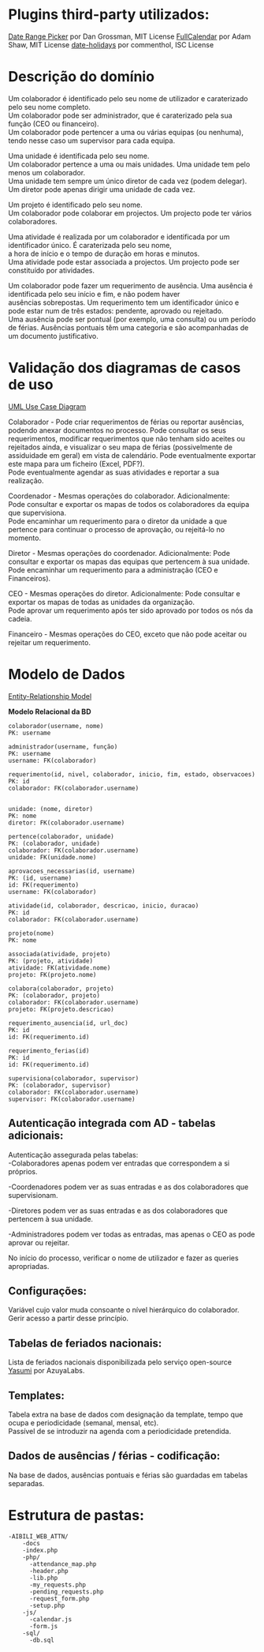 # Plugins third-party utilizados:
[Date Range Picker](http://www.daterangepicker.com/) por Dan Grossman, MIT License
[FullCalendar](https://fullcalendar.io/) por Adam Shaw, MIT License
[date-holidays](https://github.com/commenthol/date-holidays) por commenthol, ISC License

# Descrição do domínio
Um colaborador é identificado pelo seu nome de utilizador e caraterizado pelo seu nome completo.  
Um colaborador pode ser administrador, que é caraterizado pela sua função (CEO ou financeiro).  
Um colaborador pode pertencer a uma ou várias equipas (ou nenhuma), tendo nesse caso um supervisor para cada equipa.  

Uma unidade é identificada pelo seu nome.  
Um colaborador pertence a uma ou mais unidades. Uma unidade tem pelo menos um colaborador.  
Uma unidade tem sempre um único diretor de cada vez (podem delegar). Um diretor pode apenas dirigir uma unidade de cada vez.  

Um projeto é identificado pelo seu nome.  
Um colaborador pode colaborar em projectos. Um projecto pode ter vários colaboradores.  

Uma atividade é realizada por um colaborador e identificada por um identificador único. É caraterizada pelo seu nome,  
a hora de início e o tempo de duração em horas e minutos.  
Uma atividade pode estar associada a projectos. Um projecto pode ser constituído por atividades.  

Um colaborador pode fazer um requerimento de ausência. Uma ausência é identificada pelo seu início e fim, e não podem haver  
ausências sobrepostas. Um requerimento tem um identificador único e pode estar num de três estados: pendente, aprovado ou rejeitado.  
Uma ausência pode ser pontual (por exemplo, uma consulta) ou um período de férias. Ausências pontuais têm uma categoria e são  acompanhadas de um documento justificativo.  

# Validação dos diagramas de casos de uso
[UML Use Case Diagram](https://www.lucidchart.com/documents/edit/a3c0dfd0-8d7e-418e-a441-6910246505de/0)

Colaborador - Pode criar requerimentos de férias ou reportar ausências, podendo anexar documentos no processo. Pode
                  consultar os seus requerimentos, modificar requerimentos que não tenham sido aceites ou rejeitados ainda, e
                  visualizar o seu mapa de férias (possivelmente de assiduidade em geral) em vista de calendário. Pode eventualmente
                  exportar este mapa para um ficheiro (Excel, PDF?).  
                  Pode eventualmente agendar as suas atividades e reportar a sua realização.

Coordenador - Mesmas operações do colaborador. Adicionalmente:  
                  Pode consultar e exportar os mapas de todos os colaboradores da equipa que supervisiona.  
                  Pode encaminhar um requerimento para o diretor da unidade a que pertence para continuar o processo de
                  aprovação, ou rejeitá-lo no momento.

Diretor - Mesmas operações do coordenador. Adicionalmente:
              Pode consultar e exportar os mapas das equipas que pertencem à sua unidade.  
              Pode encaminhar um requerimento para a administração (CEO e Financeiros).

CEO - Mesmas operações do diretor. Adicionalmente:
          Pode consultar e exportar os mapas de todas as unidades da organização.  
          Pode aprovar um requerimento após ter sido aprovado por todos os nós da cadeia.

Financeiro - Mesmas operações do CEO, exceto que não pode aceitar ou rejeitar um requerimento.


# Modelo de Dados
[Entity-Relationship Model](https://www.lucidchart.com/documents/edit/a3c0dfd0-8d7e-418e-a441-6910246505de/0)

**Modelo Relacional da BD**

```
colaborador(username, nome)
PK: username

administrador(username, função)
PK: username
username: FK(colaborador)

requerimento(id, nivel, colaborador, inicio, fim, estado, observacoes)
PK: id
colaborador: FK(colaborador.username)


unidade: (nome, diretor)
PK: nome
diretor: FK(colaborador.username)

pertence(colaborador, unidade)
PK: (colaborador, unidade)
colaborador: FK(colaborador.username)
unidade: FK(unidade.nome)

aprovacoes_necessarias(id, username)
PK: (id, username)
id: FK(requerimento)
username: FK(colaborador)

atividade(id, colaborador, descricao, inicio, duracao)
PK: id 
colaborador: FK(colaborador.username)

projeto(nome)
PK: nome

associada(atividade, projeto)
PK: (projeto, atividade)
atividade: FK(atividade.nome)
projeto: FK(projeto.nome)

colabora(colaborador, projeto)
PK: (colaborador, projeto)
colaborador: FK(colaborador.username)
projeto: FK(projeto.descricao)

requerimento_ausencia(id, url_doc)
PK: id
id: FK(requerimento.id)

requerimento_ferias(id)
PK: id
id: FK(requerimento.id)

supervisiona(colaborador, supervisor)
PK: (colaborador, supervisor)
colaborador: FK(colaborador.username)
supervisor: FK(colaborador.username)
```

## Autenticação integrada com AD - tabelas adicionais:

Autenticação assegurada pelas tabelas:  
-Colaboradores apenas podem ver entradas que correspondem a si próprios. 

-Coordenadores podem ver as suas entradas e as dos colaboradores que supervisionam.

-Diretores podem ver as suas entradas e as dos colaboradores que pertencem à sua unidade.

-Administradores podem ver todas as entradas, mas apenas o CEO as pode aprovar ou rejeitar.

No início do processo, verificar o nome de utilizador e fazer as queries apropriadas.

## Configurações:
Variável cujo valor muda consoante o nível hierárquico do colaborador. Gerir acesso a partir desse princípio.

## Tabelas de feriados nacionais:
Lista de feriados nacionais disponibilizada pelo serviço open-source [Yasumi](https://azuyalabs.github.io/yasumi/) por AzuyaLabs.

## Templates:
Tabela extra na base de dados com designação da template, tempo que ocupa e periodicidade (semanal, mensal, etc).  
Passível de se introduzir na agenda com a periodicidade pretendida.

## Dados de ausências / férias - codificação:
Na base de dados, ausências pontuais e férias são guardadas em tabelas separadas.

# Estrutura de pastas:
    -AIBILI_WEB_ATTN/
        -docs
        -index.php
        -php/
          -attendance_map.php
          -header.php
          -lib.php
          -my_requests.php
          -pending_requests.php
          -request_form.php
          -setup.php
        -js/
          -calendar.js
          -form.js
        -sql/
          -db.sql
